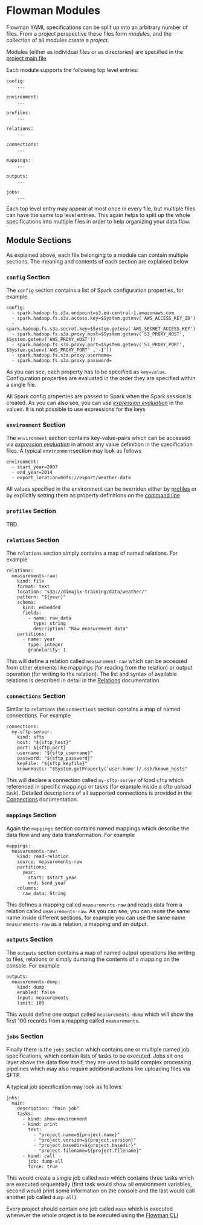 # Flowman Modules

Flowman YAML specifications can be split up into an arbitrary number of files. From a project
perspective these files form *modules*, and the collection of all modules create a *project*.

Modules (either as individual files or as directories) are specified in the 
[project main file](project.md)

Each module supports the following top level entries:
```
config:
    ...
    
environment:
    ...

profiles:
    ...

relations:
    ...
    
connections:
    ...
    
mappings:   
    ...

outputs:
    ...

jobs:
    ...
```
Each top level entry may appear at most once in every file, but multiple files can have the 
same top level entries. This again helps to split up the whole specifications into multiple
files in order to help organizing your data flow.


## Module Sections

As explained above, each file belonging to a module can contain multiple sections. The meaning
and contents of each section are explained below


### `config` Section

The `config` section contains a list of Spark configuration properties, for example

```
config:
  - spark.hadoop.fs.s3a.endpoint=s3.eu-central-1.amazonaws.com
  - spark.hadoop.fs.s3a.access.key=$System.getenv('AWS_ACCESS_KEY_ID')
  - spark.hadoop.fs.s3a.secret.key=$System.getenv('AWS_SECRET_ACCESS_KEY')
  - spark.hadoop.fs.s3a.proxy.host=$System.getenv('S3_PROXY_HOST', $System.getenv('AWS_PROXY_HOST'))
  - spark.hadoop.fs.s3a.proxy.port=$System.getenv('S3_PROXY_PORT', $System.getenv('AWS_PROXY_PORT' ,'-1'))
  - spark.hadoop.fs.s3a.proxy.username=
  - spark.hadoop.fs.s3a.proxy.password=
```

As you can see, each property has to be specified as `key=value`. Configuration properties are 
evaluated in the order they are specified within a single file. 

All Spark config properties are passed to Spark when the Spark session is created. As you can 
also see, you can use [*expression evaluation*](expressions.md) in the values. It is not possible to use 
expressions for the keys 

### `environment` Section

The `environment` section contains key-value-pairs which can be accessed via [*expression
evaluation*](expressions.md) in almost any value definition in the specification files. A
typical `environment`section may look as follows
```
environment:
  - start_year=2007
  - end_year=2014
  - export_location=hdfs://export/weather-data
```
All values specified in the environment can be overriden either by [profiles](profiles.md) or
by explicitly setting them as property definitions on the [command line](../cli/flowexec.md)


### `profiles` Section

TBD.


### `relations` Section

The `relations` section simply contains a map of named relations. For example
```
relations:
  measurements-raw:
    kind: file
    format: text
    location: "s3a://dimajix-training/data/weather/"
    pattern: "${year}"
    schema:
      kind: embedded
      fields:
        - name: raw_data
          type: string
          description: "Raw measurement data"
    partitions:
      - name: year
        type: integer
        granularity: 1
```
This will define a relation called `measurement-raw` which can be accessed from other elements
like mappings (for reading from the relation) or output operation (for writing to the relation).
The list and syntax of available relations is described in detail in the 
[Relations](relation/index.md) documentation.


### `connections` Section

Similar to `relations` the `connections` section contains a map of named connections. For
example
```
connections:
  my-sftp-server:
    kind: sftp
    host: "${sftp_host}"
    port: ${sftp_port}
    username: "${sftp_username}"
    password: "${sftp_password}"
    keyFile: "${sftp_keyfile}"
    knownHosts: "$System.getProperty('user.home')/.ssh/known_hosts"
```
This will declare a connection called `my-sftp-server` of kind `sftp` which referenced in
specific mappings or tasks (for example inside a sftp upload task). Detailed descriptions 
of all supported connections is provided in the [Connections](connection/index.md) 
documentation.


### `mappings` Section

Again the `mappings` section contains named mappings which describe the data flow and any
data transformation. For example
```
mappings:
  measurements-raw:
    kind: read-relation
    source: measurements-raw
    partitions:
      year:
        start: $start_year
        end: $end_year
    columns:
      raw_data: String
```
This defines a mapping called `measurements-raw` and reads data from a relation called
`measurements-raw`. As you can see, you can reuse the same name inside different sections,
for example you can use the same name `measurements-raw` as a relation, a mapping and an
output.
 

### `outputs` Section

The `outputs` section contains a map of named output operations like writing to files, 
relations or simply dumping the contents of a mapping on the console. For example
```
outputs:
  measurements-dump:
    kind: dump
    enabled: false
    input: measurements
    limit: 100
``` 
This would define one output called `measurements-dump` which will show the first 100 records
from a mapping called `measurements`.


### `jobs` Section

Finally there is the `jobs` section which contains one or multiple named job specifications,
which contain lists of tasks to be executed. Jobs sit one layer above the data flow itself,
they are used to build complex processing pipelines which may also require additional
actions like uploading files via SFTP.

A typical job specification may look as follows:
```
jobs:
  main:
    description: "Main job"
    tasks:
      - kind: show-environment
      - kind: print
        text:
          - "project.name=${project.name}"
          - "project.version=${project.version}"
          - "project.basedir=${project.basedir}"
          - "project.filename=${project.filename}"
      - kind: call
        job: dump-all
        force: true
```  
This would create a single job called `main` which contains three tasks which are executed
sequentially (first task would show all environment variables, second would print some
information on the console and the last would call another job called `dump-all`).

Every project should contain one job called `main` which is executed whenever the whole
project is to be executed using the [Flowman CLI](../cli/flowexec.md)
